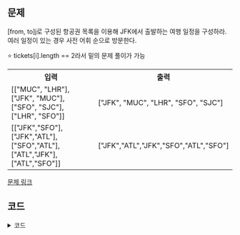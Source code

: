 ## 문제

[from, to]j로 구성된 항공권 목록을 이용해 JFK에서 출발하는 여행 일정을 구성하라. 여러 일정이 있는 경우 사전 어휘 순으로 방문한다. 

⭐️ tickets[i].length == 2라서 밑의 문제 풀이가 가능

 <table>
	<th>입력</th>
	<th>출력</th>
	<tr><!-- 첫번째 줄 시작 -->
	    <td>[["MUC", "LHR"], ["JFK", "MUC"], ["SFO", "SJC"], ["LHR", "SFO"]]</td>
	    <td>["JFK", "MUC", "LHR", "SFO", "SJC"]</td>
	</tr><!-- 첫번째 줄 끝 -->
	<tr><!-- 두번째 줄 시작 -->
	    <td>[["JFK","SFO"],["JFK","ATL"],["SFO","ATL"],["ATL","JFK"],["ATL","SFO"]]</td>
	    <td>["JFK","ATL","JFK","SFO","ATL","SFO"]</td>
	</tr><!-- 두번째 줄 끝 -->
    </table>

<a href="https://leetcode.com/problems/reconstruct-itinerary/" target="_blank">문제 링크</a>

## 코드

<details>
<summary>코드</summary>
<div markdown="1">

```python
  
import collections
from typing import List


class Solution:
    def findItineraryDFS(self, tickets: List[List[str]]) -> List[str]:
        graph = collections.defaultdict(list)
        # 그래프 순서대로 구성
        for a, b in sorted(tickets):
            graph[a].append(b)

        route = []

        def dfs(a):
            # 첫 번째 값을 읽어 어휘순 방문
            while graph[a]:
                dfs(graph[a].pop(0))
            route.append(a)

        dfs('JFK')
        # 다시 뒤집어 어휘순 결과로
        return route[::-1]


    def findItineraryDFS2(self, tickets: List[List[str]]) -> List[str]:
        graph = collections.defaultdict(list)
        # 그래프 뒤집어서 구성
        for a, b in sorted(tickets, reverse=True):
            graph[a].append(b)

        route = []

        def dfs(a):
            # 마지막 값을 읽어 어휘순 방문
            while graph[a]:
                dfs(graph[a].pop())
            route.append(a)

        dfs('JFK')
        # 다시 뒤집어 어휘순 결과로
        return route[::-1]


    def findItineraryStack(self, tickets: List[List[str]]) -> List[str]:
        graph = collections.defaultdict(list)
        # 그래프 순서대로 구성
        for a, b in sorted(tickets):
            graph[a].append(b)

        route, stack = [], ['JFK']
        while stack:
            # 반복으로 스택을 구성하되 막히는 부분에서 풀어내는 처리
            while graph[stack[-1]]:
                stack.append(graph[stack[-1]].pop(0))
            route.append(stack.pop())

        # 다시 뒤집어 어휘순 결과로
        return route[::-1]
```

</div>
</details>